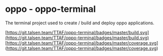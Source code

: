 # oppo - oppo-terminal

The terminal project used to create / build and deploy oppo applications.

[https://git.talsen.team/TTAF/oppo-terminal/badges/master/build.svg](https://git.talsen.team/TTAF/oppo-terminal/badges/master/build.svg)
[https://git.talsen.team/TTAF/oppo-terminal/badges/master/coverage.svg]
(https://git.talsen.team/TTAF/oppo-terminal/badges/master/coverage.svg)
